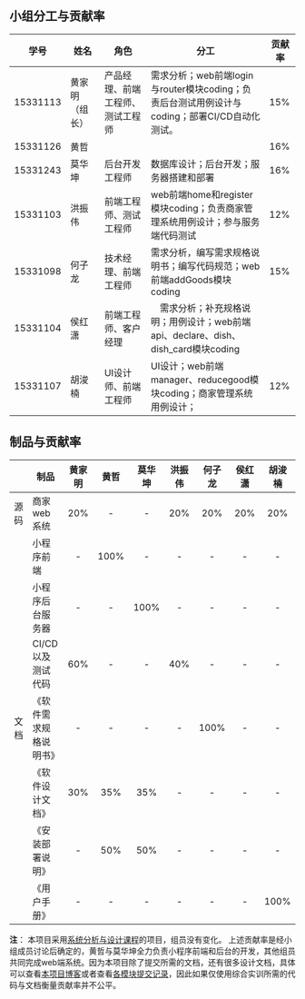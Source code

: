 ## 小组分工与贡献率
| 学号       | 姓名      | 角色               | 分工                                       | 贡献率  |
| -------- | ------- | ---------------- | ---------------------------------------- | ---- |
| 15331113 | 黄家明（组长） | 产品经理、前端工程师、测试工程师 | 需求分析；web前端login与router模块coding；负责后台测试用例设计与coding；部署CI/CD自动化测试。 | 15%  |
| 15331126 | 黄哲      |                  |                                          | 16%  |
| 15331243 | 莫华坤     | 后台开发工程师          | 数据库设计；后台开发；服务器搭建和部署                      | 16%  |
| 15331103 | 洪振伟     | 前端工程师、测试工程师      | web前端home和register模块coding；负责商家管理系统用例设计；参与服务端代码测试 | 12%  |
| 15331098 | 何子龙     | 技术经理、前端工程师 | 需求分析，编写需求规格说明书；编写代码规范；web前端addGoods模块coding | 15%  |
| 15331104 | 侯红潇     | 前端工程师、客户经理 |　需求分析；补充规格说明；用例设计；web前端api、declare、dish、dish_card模块coding|                                          | 12%  |
| 15331107 | 胡浚楠     | UI设计师、前端工程师 | UI设计；web前端manager、reducegood模块coding；商家管理系统用例设计；| 12%  |

## 制品与贡献率
|      | 制品           | 黄家明  |  黄哲  | 莫华坤  | 洪振伟  | 何子龙  | 侯红潇  | 胡浚楠  |
| ---- | ------------ | :--: | :--: | :--: | :--: | :--: | :--: | :--: |
| 源码   | 商家web系统      | 20%  |  -   |  -   | 20%  | 20%  | 20%  | 20%  |
|      | 小程序前端        |  -   | 100% |  -   |  -   |  -   |  -   |  -   |
|      | 小程序后台服务器     |  -   |  -   | 100% |  -   |  -   |  -   |  -   |
|      | CI/CD 以及测试代码 | 60%  |  -   |  -   | 40%  |  -   |  -   |  -   |
| 文档   | 《软件需求规格说明书》  |  -   |  -   |  -   |  -   | 100% |  -   |  -   |
|      | 《软件设计文档》     |   30%   |   35%   |   35%   |  -    |   -   |   -   |   -   |
|      | 《安装部署说明》     |  -   | 50%  | 50%  |  -   |  -   |  -   |  -   |
|      | 《用户手册》       |  -   |  -   |  -   |  -   |  -   |  -   | 100% |

**注**：
本项目采用[系统分析与设计课程](https://canyonsysu.github.io/Dashboard/)的项目，组员没有变化。
上述贡献率是经小组成员讨论后确定的，黄哲与莫华坤全力负责小程序前端和后台的开发，其他组员共同完成web端系统。因为本项目除了提交所需的文档，还有很多设计文档，具体可以查看[本项目博客](https://canyonsysu.github.io/Dashboard/)或者查看[各模块提交记录](https://github.com/CanyonSYSU)，因此如果仅使用综合实训所需的代码与文档衡量贡献率并不公平。
